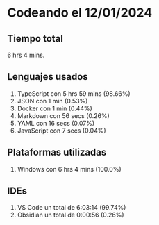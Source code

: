 # Codeando el 12/01/2024

## Tiempo total
6 hrs 4 mins.

## Lenguajes usados
1. TypeScript con 5 hrs 59 mins (98.66%)
1. JSON con 1 min (0.53%)
1. Docker con 1 min (0.44%)
1. Markdown con 56 secs (0.26%)
1. YAML con 16 secs (0.07%)
1. JavaScript con 7 secs (0.04%)

## Plataformas utilizadas
1. Windows con 6 hrs 4 mins (100.0%)

## IDEs
1. VS Code un total de 6:03:14 (99.74%)
1. Obsidian un total de 0:00:56 (0.26%)
